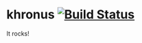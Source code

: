 khronus [![Build Status](https://api.travis-ci.org/despegar/khronus.png)](https://travis-ci.org/despegar/khronus)
======

It rocks!
